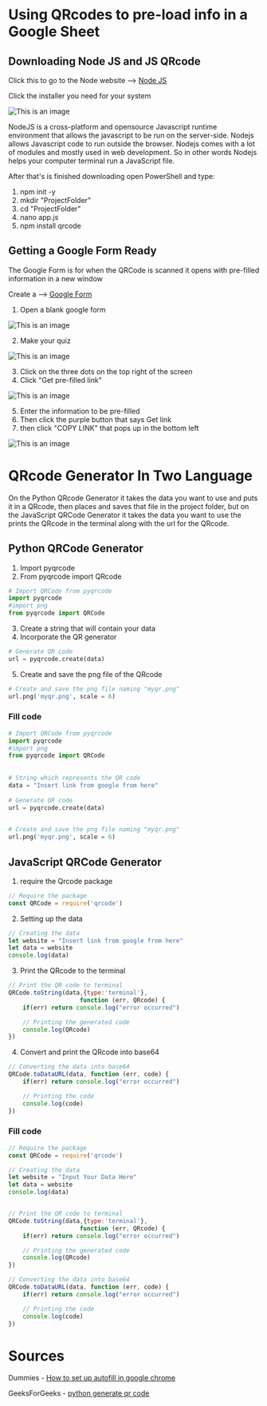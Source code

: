 # Using QRcodes to pre-load info in a Google Sheet


## Downloading Node JS and JS QRcode

Click this to go to the Node website --> [Node JS](https://nodejs.org/en/download/)

Click the installer you need for your system

![This is an image](https://github.com/loganhue52/IT-Vending-Machine/blob/d45abb1dcf312a3be5e50165e55e01c27ced12fb/Pics%20for%20readme/Screenshot%202021-11-30%20123816.png)

NodeJS is a cross-platform and opensource Javascript runtime environment that allows the javascript to be run on the server-side. Nodejs allows Javascript code to run outside the browser. Nodejs comes with a lot of modules and mostly used in web development. So in other words Nodejs helps your computer terminal run a JavaScript file.

After that's is finished downloading open PowerShell and type:
1. npm init -y
2. mkdir "ProjectFolder"
3. cd "ProjectFolder"
4. nano app.js
5. npm install qrcode
## Getting a Google Form Ready

The Google Form is for when the QRCode is scanned it opens with pre-filled information in a new window

Create a --> [Google Form](https://docs.google.com/forms)

1. Open a blank google form

![This is an image](https://github.com/loganhue52/IT-Vending-Machine/blob/d45abb1dcf312a3be5e50165e55e01c27ced12fb/Pics%20for%20readme/Screenshot%202021-11-30%20122451.png)

2. Make your quiz

![This is an image](https://github.com/loganhue52/IT-Vending-Machine/blob/d45abb1dcf312a3be5e50165e55e01c27ced12fb/Pics%20for%20readme/Screenshot%202021-11-30%20123020.png)

3. Click on the three dots on the top right of the screen
4. Click "Get pre-filled link"

![This is an image](https://github.com/loganhue52/IT-Vending-Machine/blob/d45abb1dcf312a3be5e50165e55e01c27ced12fb/Pics%20for%20readme/Screenshot%202021-11-30%20123133.png)

5. Enter the information to be pre-filled
6. Then click the purple button that says Get link
7. then click "COPY LINK" that pops up in the bottom left

![This is an image](https://github.com/loganhue52/IT-Vending-Machine/blob/d45abb1dcf312a3be5e50165e55e01c27ced12fb/Pics%20for%20readme/Screenshot%202021-11-30%20123234.png)
# QRcode Generator In Two Language

On the Python QRcode Generator it takes the data you want to use and puts it in a QRcode, then places and saves that file in the project folder, but on the JavaScript QRCode Generator it takes the data you want to use the prints the QRcode in the terminal along with the url for the QRcode.

## Python QRCode Generator


1. Import pyqrcode
2. From pyqrcode import QRcode
```py
# Import QRCode from pyqrcode
import pyqrcode
#import png
from pyqrcode import QRCode
```
3. Create a string that will contain your data
4. Incorporate  the QR generator

```py
# Generate QR code
url = pyqrcode.create(data)
```
5. Create and save the png file of the QRcode

```py
# Create and save the png file naming "myqr.png"
url.png('myqr.png', scale = 6)
```

### Fill code 

```py
# Import QRCode from pyqrcode
import pyqrcode
#import png
from pyqrcode import QRCode
  
  
# String which represents the QR code
data = "Insert link from google from here"
  
# Generate QR code
url = pyqrcode.create(data)
  

# Create and save the png file naming "myqr.png"
url.png('myqr.png', scale = 6)
```

## JavaScript QRCode Generator

1. require the Qrcode package
```js
// Require the package
const QRCode = require('qrcode')
```
2. Setting up the data
```js
// Creating the data
let website = "Insert link from google from here"
let data = website
console.log(data)
```
3. Print the QRcode to the terminal
```js
// Print the QR code to terminal
QRCode.toString(data,{type:'terminal'},
					function (err, QRcode) {
	if(err) return console.log("error occurred")

	// Printing the generated code
	console.log(QRcode)
})
```
4. Convert and print the QRcode into base64
```js
// Converting the data into base64
QRCode.toDataURL(data, function (err, code) {
	if(err) return console.log("error occurred")

	// Printing the code
	console.log(code)
})
```


### Fill code 

```js
// Require the package
const QRCode = require('qrcode')

// Creating the data
let website = "Input Your Data Here"
let data = website
console.log(data)


// Print the QR code to terminal
QRCode.toString(data,{type:'terminal'},
					function (err, QRcode) {
	if(err) return console.log("error occurred")

	// Printing the generated code
	console.log(QRcode)
})

// Converting the data into base64
QRCode.toDataURL(data, function (err, code) {
	if(err) return console.log("error occurred")

	// Printing the code
	console.log(code)
})

```



# Sources

Dummies - [How to set up autofill in google chrome](https://www.dummies.com/education/internet-basics/how-to-set-up-autofill-in-google-chrome/)

GeeksForGeeks - [python generate qr code](https://www.geeksforgeeks.org/python-generate-qr-code-using-pyqrcode-module/)



  

  


